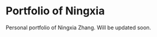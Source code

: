 Portfolio of Ningxia
====================

Personal portfolio of Ningxia Zhang. Will be updated soon.
